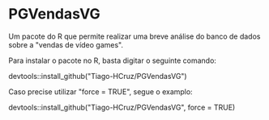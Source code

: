 # PGVendasVG
Um pacote do R que permite realizar uma breve análise do banco de dados sobre a "vendas de vídeo games".

Para instalar o pacote no R, basta digitar o seguinte comando:

devtools::install_github("Tiago-HCruz/PGVendasVG")

Caso precise utilizar "force = TRUE", segue o examplo:

devtools::install_github("Tiago-HCruz/PGVendasVG", force = TRUE)
